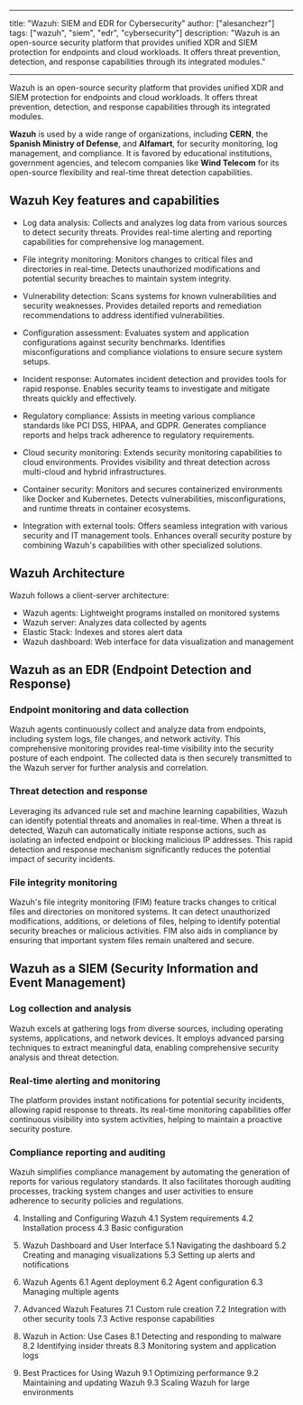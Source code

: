 
---
title: "Wazuh: SIEM and EDR for Cybersecurity"
author: ["alesanchezr"]
tags: ["wazuh", "siem", "edr", "cybersecurity"]
description: "Wazuh is an open-source security platform that provides unified XDR and SIEM protection for endpoints and cloud workloads. It offers threat prevention, detection, and response capabilities through its integrated modules."

---

Wazuh is an open-source security platform that provides unified XDR and SIEM protection for endpoints and cloud workloads. It offers threat prevention, detection, and response capabilities through its integrated modules.

**Wazuh** is used by a wide range of organizations, including **CERN**, the **Spanish Ministry of Defense**, and **Alfamart**, for security monitoring, log management, and compliance. It is favored by educational institutions, government agencies, and telecom companies like **Wind Telecom** for its open-source flexibility and real-time threat detection capabilities.

## Wazuh Key features and capabilities

- Log data analysis: Collects and analyzes log data from various sources to detect security threats. Provides real-time alerting and reporting capabilities for comprehensive log management.

- File integrity monitoring: Monitors changes to critical files and directories in real-time.
  Detects unauthorized modifications and potential security breaches to maintain system integrity.

- Vulnerability detection: Scans systems for known vulnerabilities and security weaknesses.
  Provides detailed reports and remediation recommendations to address identified vulnerabilities.

- Configuration assessment: Evaluates system and application configurations against security benchmarks. Identifies misconfigurations and compliance violations to ensure secure system setups.

- Incident response: Automates incident detection and provides tools for rapid response. Enables security teams to investigate and mitigate threats quickly and effectively.

- Regulatory compliance: Assists in meeting various compliance standards like PCI DSS, HIPAA, and GDPR. Generates compliance reports and helps track adherence to regulatory requirements.

- Cloud security monitoring: Extends security monitoring capabilities to cloud environments. Provides visibility and threat detection across multi-cloud and hybrid infrastructures.

- Container security: Monitors and secures containerized environments like Docker and Kubernetes. Detects vulnerabilities, misconfigurations, and runtime threats in container ecosystems.

- Integration with external tools: Offers seamless integration with various security and IT management tools. Enhances overall security posture by combining Wazuh's capabilities with other specialized solutions.

## Wazuh Architecture

Wazuh follows a client-server architecture:

- Wazuh agents: Lightweight programs installed on monitored systems
- Wazuh server: Analyzes data collected by agents
- Elastic Stack: Indexes and stores alert data
- Wazuh dashboard: Web interface for data visualization and management

## Wazuh as an EDR (Endpoint Detection and Response)

### Endpoint monitoring and data collection

Wazuh agents continuously collect and analyze data from endpoints, including system logs, file changes, and network activity. This comprehensive monitoring provides real-time visibility into the security posture of each endpoint. The collected data is then securely transmitted to the Wazuh server for further analysis and correlation.

### Threat detection and response

Leveraging its advanced rule set and machine learning capabilities, Wazuh can identify potential threats and anomalies in real-time. When a threat is detected, Wazuh can automatically initiate response actions, such as isolating an infected endpoint or blocking malicious IP addresses. This rapid detection and response mechanism significantly reduces the potential impact of security incidents.

### File integrity monitoring

Wazuh's file integrity monitoring (FIM) feature tracks changes to critical files and directories on monitored systems. It can detect unauthorized modifications, additions, or deletions of files, helping to identify potential security breaches or malicious activities. FIM also aids in compliance by ensuring that important system files remain unaltered and secure.


## Wazuh as a SIEM (Security Information and Event Management)

### Log collection and analysis
Wazuh excels at gathering logs from diverse sources, including operating systems, applications, and network devices. It employs advanced parsing techniques to extract meaningful data, enabling comprehensive security analysis and threat detection.

### Real-time alerting and monitoring
The platform provides instant notifications for potential security incidents, allowing rapid response to threats. Its real-time monitoring capabilities offer continuous visibility into system activities, helping to maintain a proactive security posture.

### Compliance reporting and auditing
Wazuh simplifies compliance management by automating the generation of reports for various regulatory standards. It also facilitates thorough auditing processes, tracking system changes and user activities to ensure adherence to security policies and regulations.


4. Installing and Configuring Wazuh
   4.1 System requirements
   4.2 Installation process
   4.3 Basic configuration

5. Wazuh Dashboard and User Interface
   5.1 Navigating the dashboard
   5.2 Creating and managing visualizations
   5.3 Setting up alerts and notifications

6. Wazuh Agents
   6.1 Agent deployment
   6.2 Agent configuration
   6.3 Managing multiple agents

7. Advanced Wazuh Features
   7.1 Custom rule creation
   7.2 Integration with other security tools
   7.3 Active response capabilities

8. Wazuh in Action: Use Cases
   8.1 Detecting and responding to malware
   8.2 Identifying insider threats
   8.3 Monitoring system and application logs

9. Best Practices for Using Wazuh
   9.1 Optimizing performance
   9.2 Maintaining and updating Wazuh
   9.3 Scaling Wazuh for large environments